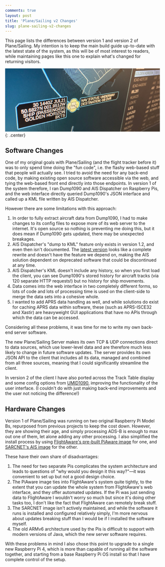 ```yaml
---
comments: true
layout: post
title: 'Plane/Sailing v2 Changes'
slug: plane-sailing-v2-changes
---
```


This page lists the differences between version 1 and version 2 of Plane/Sailing. My intention is to keep the main build guide up-to-date with the latest state of the system, as this will be of most interest to readers, while maintaining pages like this one to explain what's changed for returning visitors.

![Plane/Sailing Screenshot](/hardware/planesailing/goldenhorizon.jpg){: .center}

## Software Changes

One of my original goals with Plane/Sailing (and the flight tracker before it) was to only spend time doing the "fun code", i.e. the flashy web-based stuff that people will actually see. I tried to avoid the need for any back-end code, by making existing open source software accessible via the web, and tying the web-based front end directly into those endpoints. In version 1 of the system therefore, I ran Dump1090 and AIS Dispatcher on Raspberry Pis, and the web interface directly queried Dump1090's JSON interface and called up a KML file written by AIS Dispatcher.

However there are some limitations with this approach:

1. In order to fully extract aircraft data from Dump1090, I had to make changes to its config files to expose more of its web server to the internet. It's open source so nothing is preventing me doing this, but it does mean if Dump1090 gets updated, there may be unexpected breakages.
2. AIS Dispatcher's "dump to KML" feature only exists in version 1.2, and even then isn't documented. The [latest version](https://www.aishub.net/ais-dispatcher) looks like a complete rewrite and doesn't have the feature we depend on, making the AIS solution dependent on deprecated software that could be discontinued at any time.
3. AIS Dispatcher's KML doesn't include any history, so when you first load the client, you can see Dump1090's stored history for aircraft tracks (via 120 separate HTTP requests!) but no history for ship movements.
4. Data comes into the web interface in two completely different forms, so lots of code and lots of processing time is used on the client-side to merge the data sets into a cohesive whole.
5. I wanted to add APRS data handling as well, and while solutions do exist for caching APRS data within software, these (such as APRS-ISCE32 and Xastir) are heavyweight GUI applications that have no APIs through which the data can be accessed.

Considering all these problems, it was time for me to write my own back-end server software.

The new Plane/Sailing Server makes its own TCP & UDP connections direct to data sources, which use lower-level data and are therefore much less likely to change in future software updates. The server provides its own JSON API to the client that includes all its data, managed and combined from all three sources, meaning that I could significantly streamline the client.

In version 2 of the client I have also ported across the Track Table display and some config options from [UMID1090](https://github.com/ianrenton/umid1090), improving the functionality of the user interface. (I couldn't do with just making back-end improvements and the user not noticing the difference!)


## Hardware Changes

Version 1 of Plane/Sailing was running on two original Raspberry Pi Model Bs, repurposed from previous projects to keep the cost down. However, they are showing their age, and simply processing ADS-B is enough to max out one of them, let alone adding any other processing. I also simplified the install process by using [FlightAware's pre-built PiAware image](https://uk.flightaware.com/adsb/piaware/) for one, and [SARCNET's AIS image](https://www.sarcnet.org/ais-receiver.html) for the other.

These have their own share of disadvantages:

1. The need for two separate Pis complicates the system architecture and leads to questions of "why would you design it this way?"&mdash;it was convenient to set up but not a good design choice.
2. The PiAware image ties into FlightAware's system quite tightly, to the extent that you can update the whole system from FlightAware's web interface, and they offer automated updates. If the Pi was just sending data to FlightAware I wouldn't worry so much but since it's doing other tasks too, I don't like the fact that FlightAware can remotely break stuff.
3. The SARCNET image isn't actively maintained, and while the software it runs is installed and configured relatively simply, I'm more nervous about updates breaking stuff than I would be if I installed the software myself.
4. The old ARMv6 architecture used by the Pis is difficult to support with modern versions of Java, which the new server software requires.

With these problems in mind I also chose this point to upgrade to a single new Raspberry Pi 4, which is more than capable of running all the software together, and starting from a base Raspberry Pi OS install so that I have complete control of the setup.